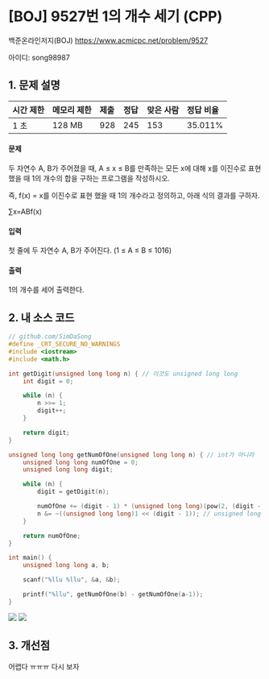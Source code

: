 # [BOJ] 9527번 1의 개수 세기 (CPP)

백준온라인저지(BOJ) https://www.acmicpc.net/problem/9527

아이디: song98987



## 1. 문제 설명

| 시간 제한 | 메모리 제한 | 제출 | 정답 | 맞은 사람 | 정답 비율 |
| :-------- | :---------- | :--- | :--- | :-------- | :-------- |
| 1 초      | 128 MB      | 928  | 245  | 153       | 35.011%   |

#### 문제

두 자연수 A, B가 주어졌을 때, A ≤ x ≤ B를 만족하는 모든 x에 대해 x를 이진수로 표현했을 때 1의 개수의 합을 구하는 프로그램을 작성하시오.

즉, f(x) = x를 이진수로 표현 했을 때 1의 개수라고 정의하고, 아래 식의 결과를 구하자.



∑x=ABf(x)



#### 입력

첫 줄에 두 자연수 A, B가 주어진다. (1 ≤ A ≤ B ≤ 1016)

#### 출력

1의 개수를 세어 출력한다.



## 2. 내 소스 코드

```C++
// github.com/SimDaSong
#define _CRT_SECURE_NO_WARNINGS
#include <iostream>
#include <math.h>

int getDigit(unsigned long long n) { // 이것도 unsigned long long
	int digit = 0;

	while (n) {
		n >>= 1;
		digit++;
	}

	return digit;
}

unsigned long long getNumOfOne(unsigned long long n) { // int가 아니라
	unsigned long long numOfOne = 0;
	unsigned long long digit;

	while (n) {
		digit = getDigit(n);

		numOfOne += (digit - 1) * (unsigned long long)(pow(2, (digit - 2))) + (n - (unsigned long long)pow(2, digit - 1) + 1);
		n &= ~((unsigned long long)1 << (digit - 1)); // unsigned long long으로 형식 지정 해줘야 함
	}

	return numOfOne;
}

int main() {
	unsigned long long a, b;

	scanf("%llu %llu", &a, &b);

	printf("%llu", getNumOfOne(b) - getNumOfOne(a-1));
}
```

<img src="9527번(1).png">

<img src="9527번(2).png">



## 3. 개선점

어렵다 ㅠㅠㅠ 다시 보자
